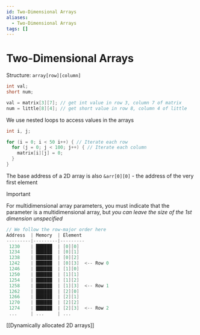 ```yaml
---
id: Two-Dimensional Arrays
aliases:
  - Two-Dimensional Arrays
tags: []
---
```


# Two-Dimensional Arrays

Structure: `array[row][column]`

```c
int val;
short num;

val = matrix[3][7]; // get int value in row 3, column 7 of matrix
num = little[8][4]; // get short value in row 8, column 4 of little
```

We use nested loops to access values in the arrays

```c
int i, j;

for (i = 0; i < 50 i++) { // Iterate each row
  for (j = 0; j < 100; j++) { // Iterate each column
    matrix[i][j] = 0;
  }
}
```

The base address of a 2D array is also `&arr[0][0]` - the address of the very first element

> [!IMPORTANT]
> For multidimensional array parameters, you must indicate that the parameter is a multidimensional array, but *you can leave the size of the 1st dimension unspecified* 

```c
// We follow the row-major order here
Address  | Memory  | Element
---------|---------|---------
 1230    | ██████  | [0][0]  
 1234    | ██████  | [0][1]  
 1238    | ██████  | [0][2]  
 1242    | ██████  | [0][3]  <-- Row 0
 1246    | ██████  | [1][0]  
 1250    | ██████  | [1][1]  
 1254    | ██████  | [1][2]  
 1258    | ██████  | [1][3]  <-- Row 1
 1262    | ██████  | [2][0]  
 1266    | ██████  | [2][1]  
 1270    | ██████  | [2][2]  
 1274    | ██████  | [2][3]  <-- Row 2
 ...     | ...     | ...
```

[[Dynamically allocated 2D arrays]]
